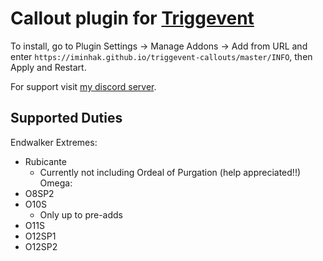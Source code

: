 # Callout plugin for [Triggevent](https://github.com/xpdota/event-trigger/)

To install, go to Plugin Settings -> Manage Addons -> Add from URL and enter `https://iminhak.github.io/triggevent-callouts/master/INFO`, then Apply and Restart.

For support visit [my discord server](https://discord.gg/nVdhQyk8Uz).

## Supported Duties
Endwalker Extremes:
- Rubicante
  - Currently not including Ordeal of Purgation (help appreciated!!)
Omega:
- O8SP2
- O10S
    - Only up to pre-adds
- O11S
- O12SP1
- O12SP2
